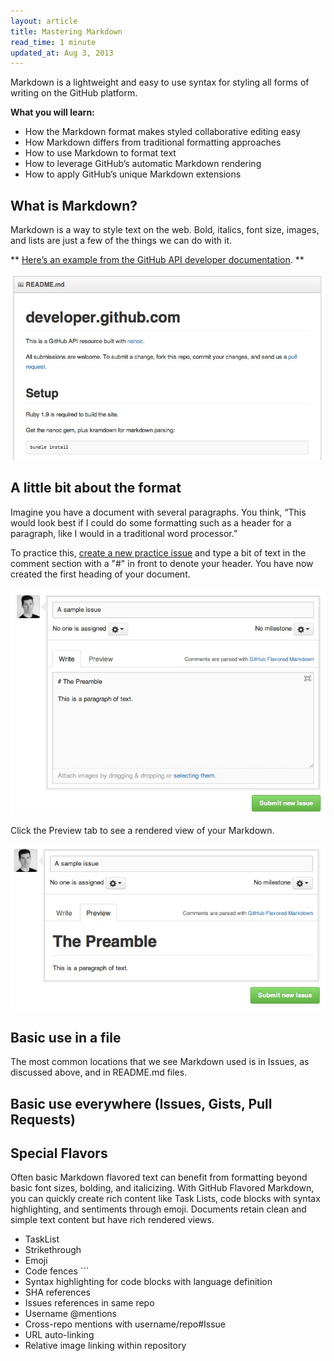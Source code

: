 ```yaml
---
layout: article
title: Mastering Markdown
read_time: 1 minute
updated_at: Aug 3, 2013
---
```


<a id="intro" title="Intro" class="toc-item"></a>
Markdown is a lightweight and easy to use syntax for styling all forms of writing on the GitHub platform.

**What you will learn:**

* How the Markdown format makes styled collaborative editing easy
* How Markdown differs from traditional formatting approaches
* How to use Markdown to format text
* How to leverage GitHub’s automatic Markdown rendering
* How to apply GitHub’s unique Markdown extensions

<a id="what" title="What is Markdown?" class="toc-item"></a>
## What is Markdown?

Markdown is a way to style text on the web. Bold, italics, font size, images, and lists are just a few of the things we can do with it.

** [Here’s an example from the GitHub API developer documentation](https://github.com/github/developer.github.com). **

![GitHub’s API Developer Site README](masteringmarkdown-github-developer-api-readme.jpg)


<a id="format" title="The Format" class="toc-item"></a>
## A little bit about the format

Imagine you have a document with several paragraphs. You think, “This would look best if I could do some formatting such as a header for a paragraph, like I would in a traditional word processor.”

To practice this, [create a new practice issue](https://github.com/githubtraining/sample-markdown/issues/new) and type a bit of text in the comment section with a "#" in front to denote your header. You have now created the first heading of your document.

![Raw Markdown in an Issue](masteringmarkdown-sample-issue-raw.jpg)

Click the Preview tab to see a rendered view of your Markdown.

![Previewed Markdown in an Issue](masteringmarkdown-sample-issue-preview.jpg)

<a id="fileuse" title="Use in a file" class="toc-item"></a>
## Basic use in a file

The most common locations that we see Markdown used is in Issues, as discussed above, and in README.md files.

<a id="gfm" title="Issues, Gists, Pull Requests, Comments" class="toc-item"></a>
## Basic use everywhere (Issues, Gists, Pull Requests)

## Special Flavors

Often basic Markdown flavored text can benefit from formatting beyond basic font sizes, bolding, and italicizing. With GitHub Flavored Markdown, you can quickly create rich content like Task Lists, code blocks with syntax highlighting, and sentiments through emoji. Documents retain clean and simple text content but have rich rendered views.

* TaskList
* Strikethrough
* Emoji
* Code fences ```
* Syntax highlighting for code blocks with language definition
* SHA references
* Issues references in same repo
* Username @mentions
* Cross-repo mentions with username/repo#Issue
* URL auto-linking
* Relative image linking within repository
